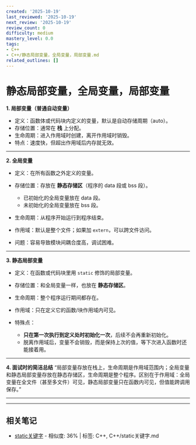 ```yaml
---
created: '2025-10-19'
last_reviewed: '2025-10-19'
next_review: '2025-10-19'
review_count: 0
difficulty: medium
mastery_level: 0.0
tags:
- C++
- C++/静态局部变量，全局变量，局部变量.md
related_outlines: []
---
```


# 静态局部变量，全局变量，局部变量

**1. 局部变量（普通自动变量）**

* 定义：函数体或代码块内定义的变量，默认是自动存储周期（auto）。
* 存储位置：通常在 **栈** 上分配。
* 生命周期：进入作用域时创建，离开作用域时销毁。
* 特点：速度快，但超出作用域后内存就无效。

---

**2. 全局变量**

* 定义：在所有函数之外定义的变量。
* 存储位置：存放在 **静态存储区**（程序的 data 段或 bss 段）。

  * 已初始化的全局变量放在 data 段。
  * 未初始化的全局变量放在 bss 段。
* 生命周期：从程序开始运行到程序结束。
* 作用域：默认是整个文件；如果加 `extern`，可以跨文件访问。
* 问题：容易导致模块间耦合度高，调试困难。

---

**3. 静态局部变量**

* 定义：在函数或代码块里用 `static` 修饰的局部变量。
* 存储位置：和全局变量一样，也放在 **静态存储区**。
* 生命周期：整个程序运行期间都存在。
* 作用域：只在定义它的函数/块作用域内可见。
* 特殊点：

  * **只在第一次执行到定义处时初始化一次**，后续不会再重新初始化。
  * 脱离作用域后，变量不会销毁，而是保持上次的值，等下次进入函数时还能接着用。

---

**4. 面试时的简洁总结**
“局部变量存放在栈上，生命周期是作用域范围内；全局变量和静态局部变量存放在静态存储区，生命周期是整个程序。区别在于作用域：全局变量在全文件（甚至多文件）可见，静态局部变量只在函数内可见，但值能跨调用保存。”

---

---

## 相关笔记
<!-- 自动生成 -->

- [static关键字](notes/C++/static关键字.md) - 相似度: 36% | 标签: C++, C++/static关键字.md

